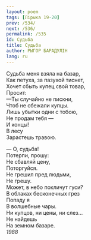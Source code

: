 ```yaml
---
layout: poem
tags: [Лірыка 19-20]
prev: /534/
next: /536/
permalink: /535
id: Судьба
title: Судьба
author: РЫГОР БАРАДУЛІН
lang: ru
---
```



Судьба меня взяла на базар,  
Как петуха, за пазухой тиснет,  
Хочет сбыть купец свой товар,  
Просит:  
—Ты случайно не пискни,  
Чтоб не сбежали купцы.  
Лишь убытки одни с тобою,  
Не продам тебя —  
И концы!  
В лесу  
Зарастешь травою.  

— О, судьба!  
Потерпи, прошу:  
Не сбавляй цену,  
Поторгуйся.  
Не грешил пред людьми,  
Не грешу.  
Может, в небо покличут гуси?  
В облаках бесконечных грез  
Попаду я  
В волшебные чары.  
Ни купцов, ни цены, ни слез...  
Не найдешь  
На земном базаре.  
*1988*

